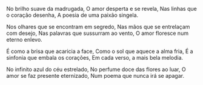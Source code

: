No brilho suave da madrugada,
O amor desperta e se revela,
Nas linhas que o coração desenha,
A poesia de uma paixão singela.

Nos olhares que se encontram em segredo,
Nas mãos que se entrelaçam com desejo,
Nas palavras que sussurram ao vento,
O amor floresce num eterno enlevo.

É como a brisa que acaricia a face,
Como o sol que aquece a alma fria,
É a sinfonia que embala os corações,
Em cada verso, a mais bela melodia.

No infinito azul do céu estrelado,
No perfume doce das flores ao luar,
O amor se faz presente eternizado,
Num poema que nunca irá se apagar.
